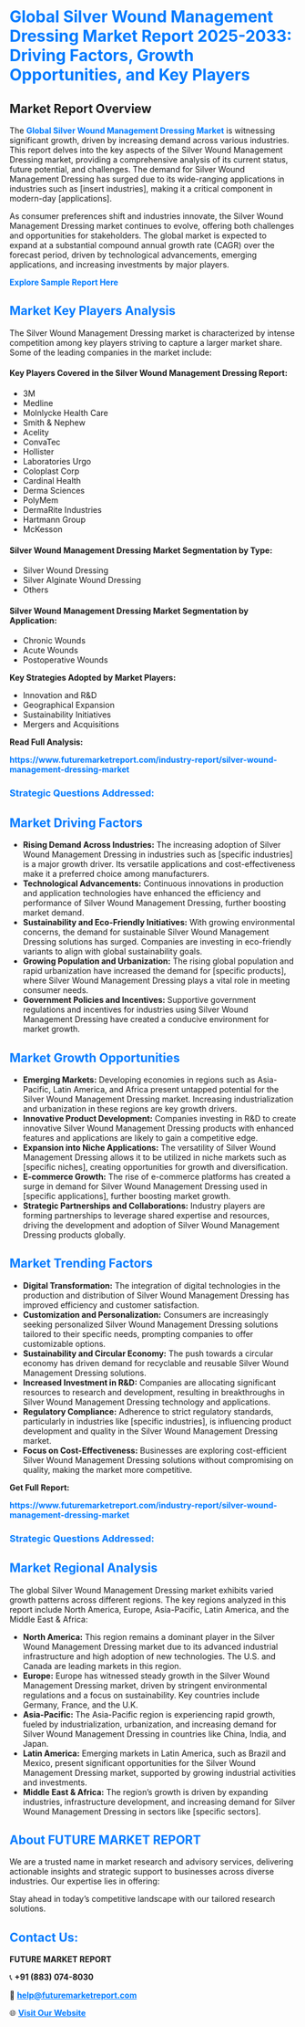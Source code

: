 <h1 style="color: #007BFF;">Global Silver Wound Management Dressing Market Report 2025-2033: Driving Factors, Growth Opportunities, and Key Players</h1>

<section id="overview">
<h2>Market Report Overview</h2>
<p>The <a href="https://www.futuremarketreport.com/industry-report/silver-wound-management-dressing-market" style="color: #007BFF; text-decoration: none;"><strong>Global Silver Wound Management Dressing Market</strong></a> is witnessing significant growth, driven by increasing demand across various industries. This report delves into the key aspects of the Silver Wound Management Dressing market, providing a comprehensive analysis of its current status, future potential, and challenges. The demand for Silver Wound Management Dressing has surged due to its wide-ranging applications in industries such as [insert industries], making it a critical component in modern-day [applications].</p>
<p>As consumer preferences shift and industries innovate, the Silver Wound Management Dressing market continues to evolve, offering both challenges and opportunities for stakeholders. The global market is expected to expand at a substantial compound annual growth rate (CAGR) over the forecast period, driven by technological advancements, emerging applications, and increasing investments by major players.</p>
</section>

<section id="overview">
<p><a href="https://www.futuremarketreport.com/request-sample/reportId=79739" style="color: #007BFF; text-decoration: none;"><strong>Explore Sample Report Here</strong></a></p>
</section>

<section id="key-players">
<h2 style="color: #007BFF;">Market Key Players Analysis</h2>
<p>The Silver Wound Management Dressing market is characterized by intense competition among key players striving to capture a larger market share. Some of the leading companies in the market include:</p>
<h4>Key Players Covered in the Silver Wound Management Dressing Report:</h4>
<ul><li>3M</li><li>Medline</li><li>Molnlycke Health Care</li><li>Smith &amp; Nephew</li><li>Acelity</li><li>ConvaTec</li><li>Hollister</li><li>Laboratories Urgo</li><li>Coloplast Corp</li><li>Cardinal Health</li><li>Derma Sciences</li><li>PolyMem</li><li>DermaRite Industries</li><li>Hartmann Group</li><li>McKesson</li></ul>
<h4>Silver Wound Management Dressing Market Segmentation by Type:</h4>
<ul><li>Silver Wound Dressing</li><li>Silver Alginate Wound Dressing</li><li>Others</li></ul>

<h4>Silver Wound Management Dressing Market Segmentation by Application:</h4>
<ul><li>Chronic Wounds</li><li>Acute Wounds</li><li>Postoperative Wounds</li></ul>
<p><strong>Key Strategies Adopted by Market Players:</strong></p>
<ul>
<li>Innovation and R&D</li>
<li>Geographical Expansion</li>
<li>Sustainability Initiatives</li>
<li>Mergers and Acquisitions</li>
</ul>
</section>

<section>
<p><strong>Read Full Analysis: </strong></p><a href="https://www.futuremarketreport.com/industry-report/silver-wound-management-dressing-market" style="color: #007BFF; text-decoration: none;"><strong>https://www.futuremarketreport.com/industry-report/silver-wound-management-dressing-market</strong></a>
<h3 style="color: #007BFF;">Strategic Questions Addressed:</h3>
</section>

<section id="driving-factors">
<h2 style="color: #007BFF;">Market Driving Factors</h2>
<ul>
<li><strong>Rising Demand Across Industries:</strong> The increasing adoption of Silver Wound Management Dressing in industries such as [specific industries] is a major growth driver. Its versatile applications and cost-effectiveness make it a preferred choice among manufacturers.</li>
<li><strong>Technological Advancements:</strong> Continuous innovations in production and application technologies have enhanced the efficiency and performance of Silver Wound Management Dressing, further boosting market demand.</li>
<li><strong>Sustainability and Eco-Friendly Initiatives:</strong> With growing environmental concerns, the demand for sustainable Silver Wound Management Dressing solutions has surged. Companies are investing in eco-friendly variants to align with global sustainability goals.</li>
<li><strong>Growing Population and Urbanization:</strong> The rising global population and rapid urbanization have increased the demand for [specific products], where Silver Wound Management Dressing plays a vital role in meeting consumer needs.</li>
<li><strong>Government Policies and Incentives:</strong> Supportive government regulations and incentives for industries using Silver Wound Management Dressing have created a conducive environment for market growth.</li>
</ul>
</section>

<section id="growth-opportunities">
<h2 style="color: #007BFF;">Market Growth Opportunities</h2>
<ul>
<li><strong>Emerging Markets:</strong> Developing economies in regions such as Asia-Pacific, Latin America, and Africa present untapped potential for the Silver Wound Management Dressing market. Increasing industrialization and urbanization in these regions are key growth drivers.</li>
<li><strong>Innovative Product Development:</strong> Companies investing in R&D to create innovative Silver Wound Management Dressing products with enhanced features and applications are likely to gain a competitive edge.</li>
<li><strong>Expansion into Niche Applications:</strong> The versatility of Silver Wound Management Dressing allows it to be utilized in niche markets such as [specific niches], creating opportunities for growth and diversification.</li>
<li><strong>E-commerce Growth:</strong> The rise of e-commerce platforms has created a surge in demand for Silver Wound Management Dressing used in [specific applications], further boosting market growth.</li>
<li><strong>Strategic Partnerships and Collaborations:</strong> Industry players are forming partnerships to leverage shared expertise and resources, driving the development and adoption of Silver Wound Management Dressing products globally.</li>
</ul>
</section>

<section id="trending-factors">
<h2 style="color: #007BFF;">Market Trending Factors</h2>
<ul>
<li><strong>Digital Transformation:</strong> The integration of digital technologies in the production and distribution of Silver Wound Management Dressing has improved efficiency and customer satisfaction.</li>
<li><strong>Customization and Personalization:</strong> Consumers are increasingly seeking personalized Silver Wound Management Dressing solutions tailored to their specific needs, prompting companies to offer customizable options.</li>
<li><strong>Sustainability and Circular Economy:</strong> The push towards a circular economy has driven demand for recyclable and reusable Silver Wound Management Dressing solutions.</li>
<li><strong>Increased Investment in R&D:</strong> Companies are allocating significant resources to research and development, resulting in breakthroughs in Silver Wound Management Dressing technology and applications.</li>
<li><strong>Regulatory Compliance:</strong> Adherence to strict regulatory standards, particularly in industries like [specific industries], is influencing product development and quality in the Silver Wound Management Dressing market.</li>
<li><strong>Focus on Cost-Effectiveness:</strong> Businesses are exploring cost-efficient Silver Wound Management Dressing solutions without compromising on quality, making the market more competitive.</li>
</ul>
</section>

<section>
<p><strong>Get Full Report: </strong></p><a href="https://www.futuremarketreport.com/industry-report/silver-wound-management-dressing-market" style="color: #007BFF; text-decoration: none;"><strong>https://www.futuremarketreport.com/industry-report/silver-wound-management-dressing-market</strong></a>
<h3 style="color: #007BFF;">Strategic Questions Addressed:</h3>
</section>


<section id="regional-analysis">
<h2 style="color: #007BFF;">Market Regional Analysis</h2>
<p>The global Silver Wound Management Dressing market exhibits varied growth patterns across different regions. The key regions analyzed in this report include North America, Europe, Asia-Pacific, Latin America, and the Middle East & Africa:</p>
<ul>
<li><strong>North America:</strong> This region remains a dominant player in the Silver Wound Management Dressing market due to its advanced industrial infrastructure and high adoption of new technologies. The U.S. and Canada are leading markets in this region.</li>
<li><strong>Europe:</strong> Europe has witnessed steady growth in the Silver Wound Management Dressing market, driven by stringent environmental regulations and a focus on sustainability. Key countries include Germany, France, and the U.K.</li>
<li><strong>Asia-Pacific:</strong> The Asia-Pacific region is experiencing rapid growth, fueled by industrialization, urbanization, and increasing demand for Silver Wound Management Dressing in countries like China, India, and Japan.</li>
<li><strong>Latin America:</strong> Emerging markets in Latin America, such as Brazil and Mexico, present significant opportunities for the Silver Wound Management Dressing market, supported by growing industrial activities and investments.</li>
<li><strong>Middle East & Africa:</strong> The region’s growth is driven by expanding industries, infrastructure development, and increasing demand for Silver Wound Management Dressing in sectors like [specific sectors].</li>
</ul>
</section>

<footer>
<h2 style="color: #007BFF;">About FUTURE MARKET REPORT</h2>
<p>We are a trusted name in market research and advisory services, delivering actionable insights and strategic support to businesses across diverse industries. Our expertise lies in offering:</p>

<p>Stay ahead in today’s competitive landscape with our tailored research solutions.</p>

<h2 style="color: #007BFF;">Contact Us:</h2>
<p><strong>FUTURE MARKET REPORT</strong></p>
<p>📞 <strong>+91 (883) 074-8030</strong></p>
<p>📧 <strong><a href="mailto:help@futuremarketreport.com" style="color: #007BFF;">help@futuremarketreport.com</a></strong></p>
<p>🌐 <strong><a href="https://www.futuremarketreport.com/" style="color: #007BFF;">Visit Our Website</a></strong></p>
</footer>